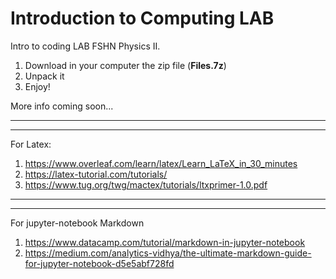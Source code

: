 # Introduction to Computing LAB

Intro to coding LAB FSHN Physics II.

1. Download in your computer the zip file (**Files.7z**)
2. Unpack it
3. Enjoy!

More info coming soon...

----
----

For Latex:
 1. https://www.overleaf.com/learn/latex/Learn_LaTeX_in_30_minutes
 2. https://latex-tutorial.com/tutorials/
 3. https://www.tug.org/twg/mactex/tutorials/ltxprimer-1.0.pdf


---
---

For jupyter-notebook Markdown
1. https://www.datacamp.com/tutorial/markdown-in-jupyter-notebook
2. https://medium.com/analytics-vidhya/the-ultimate-markdown-guide-for-jupyter-notebook-d5e5abf728fd




